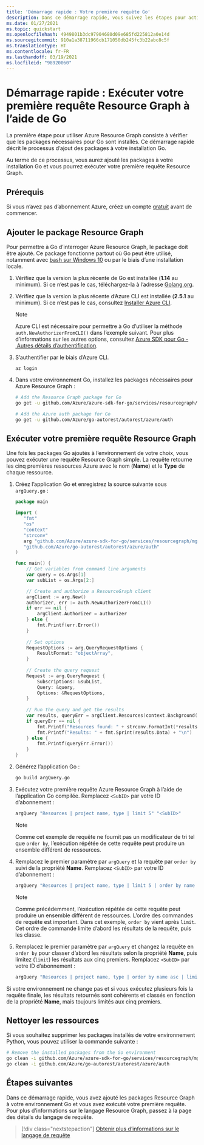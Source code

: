 ```yaml
---
title: 'Démarrage rapide : Votre première requête Go'
description: Dans ce démarrage rapide, vous suivez les étapes pour activer le package Resource Graph pour Go et vous exécutez votre première requête.
ms.date: 01/27/2021
ms.topic: quickstart
ms.openlocfilehash: 4949801b3dc97904680d09e685fd225812a0e14d
ms.sourcegitcommit: 910a1a38711966cb171050db245fc3b22abc8c5f
ms.translationtype: HT
ms.contentlocale: fr-FR
ms.lasthandoff: 03/19/2021
ms.locfileid: "98920060"
---
```

# <a name="quickstart-run-your-first-resource-graph-query-using-go"></a>Démarrage rapide : Exécuter votre première requête Resource Graph à l’aide de Go

La première étape pour utiliser Azure Resource Graph consiste à vérifier que les packages nécessaires pour Go sont installés. Ce démarrage rapide décrit le processus d’ajout des packages à votre installation Go.

Au terme de ce processus, vous aurez ajouté les packages à votre installation Go et vous pourrez exécuter votre première requête Resource Graph.

## <a name="prerequisites"></a>Prérequis

Si vous n’avez pas d’abonnement Azure, créez un compte [gratuit](https://azure.microsoft.com/free/) avant de commencer.

## <a name="add-the-resource-graph-package"></a>Ajouter le package Resource Graph

Pour permettre à Go d’interroger Azure Resource Graph, le package doit être ajouté. Ce package fonctionne partout où Go peut être utilisé, notamment avec [bash sur Windows 10](/windows/wsl/install-win10) ou par le biais d’une installation locale.

1. Vérifiez que la version la plus récente de Go est installée (**1.14** au minimum). Si ce n’est pas le cas, téléchargez-la à l’adresse [Golang.org](https://golang.org/dl/).

1. Vérifiez que la version la plus récente d’Azure CLI est installée (**2.5.1** au minimum). Si ce n’est pas le cas, consultez [Installer Azure CLI](/cli/azure/install-azure-cli).

   > [!NOTE]
   > Azure CLI est nécessaire pour permettre à Go d’utiliser la méthode `auth.NewAuthorizerFromCLI()` dans l’exemple suivant. Pour plus d’informations sur les autres options, consultez [Azure SDK pour Go - Autres détails d’authentification](https://github.com/Azure/azure-sdk-for-go#more-authentication-details).

1. S’authentifier par le biais d’Azure CLI.

   ```azurecli
   az login
   ```

1. Dans votre environnement Go, installez les packages nécessaires pour Azure Resource Graph :

   ```bash
   # Add the Resource Graph package for Go
   go get -u github.com/Azure/azure-sdk-for-go/services/resourcegraph/mgmt/2019-04-01/resourcegraph

   # Add the Azure auth package for Go
   go get -u github.com/Azure/go-autorest/autorest/azure/auth
   ```

## <a name="run-your-first-resource-graph-query"></a>Exécuter votre première requête Resource Graph

Une fois les packages Go ajoutés à l’environnement de votre choix, vous pouvez exécuter une requête Resource Graph simple. La requête retourne les cinq premières ressources Azure avec le nom (**Name**) et le **Type** de chaque ressource.

1. Créez l’application Go et enregistrez la source suivante sous `argQuery.go` :

   ```Go
   package main
   
   import (
      "fmt"
      "os"
      "context"
      "strconv"
      arg "github.com/Azure/azure-sdk-for-go/services/resourcegraph/mgmt/2019-04-01/resourcegraph"
      "github.com/Azure/go-autorest/autorest/azure/auth"
   )
   
   func main() {
       // Get variables from command line arguments
       var query = os.Args[1]
       var subList = os.Args[2:]
   
       // Create and authorize a ResourceGraph client
       argClient := arg.New()
       authorizer, err := auth.NewAuthorizerFromCLI()
       if err == nil {
           argClient.Authorizer = authorizer
       } else {
           fmt.Printf(err.Error())
       }
     
       // Set options
       RequestOptions := arg.QueryRequestOptions {
           ResultFormat: "objectArray",
       }
     
       // Create the query request
       Request := arg.QueryRequest {
           Subscriptions: &subList,
           Query: &query,
           Options: &RequestOptions,
       }
     
       // Run the query and get the results
       var results, queryErr = argClient.Resources(context.Background(), Request)
       if queryErr == nil {
           fmt.Printf("Resources found: " + strconv.FormatInt(*results.TotalRecords, 10) + "\n")
           fmt.Printf("Results: " + fmt.Sprint(results.Data) + "\n")
       } else {
           fmt.Printf(queryErr.Error())
       }
   }
   ```

1. Générez l’application Go :

   ```bash
   go build argQuery.go
   ```

1. Exécutez votre première requête Azure Resource Graph à l’aide de l’application Go compilée. Remplacez `<SubID>` par votre ID d’abonnement :

   ```bash
   argQuery "Resources | project name, type | limit 5" "<SubID>"
   ```

   > [!NOTE]
   > Comme cet exemple de requête ne fournit pas un modificateur de tri tel que `order by`, l’exécution répétée de cette requête peut produire un ensemble différent de ressources.

1. Remplacez le premier paramètre par `argQuery` et la requête par `order by` suivi de la propriété **Name**. Remplacez `<SubID>` par votre ID d’abonnement :

   ```bash
   argQuery "Resources | project name, type | limit 5 | order by name asc" "<SubID>"
   ```

   > [!NOTE]
   > Comme précédemment, l’exécution répétée de cette requête peut produire un ensemble différent de ressources. L’ordre des commandes de requête est important. Dans cet exemple, `order by` vient après `limit`. Cet ordre de commande limite d’abord les résultats de la requête, puis les classe.

1. Remplacez le premier paramètre par `argQuery` et changez la requête en `order by` pour classer d’abord les résultats selon la propriété **Name**, puis limitez (`limit`) les résultats aux cinq premiers. Remplacez `<SubID>` par votre ID d’abonnement :

   ```bash
   argQuery "Resources | project name, type | order by name asc | limit 5" "<SubID>"
   ```

Si votre environnement ne change pas et si vous exécutez plusieurs fois la requête finale, les résultats retournés sont cohérents et classés en fonction de la propriété **Name**, mais toujours limités aux cinq premiers.

## <a name="clean-up-resources"></a>Nettoyer les ressources

Si vous souhaitez supprimer les packages installés de votre environnement Python, vous pouvez utiliser la commande suivante :

```bash
# Remove the installed packages from the Go environment
go clean -i github.com/Azure/azure-sdk-for-go/services/resourcegraph/mgmt/2019-04-01/resourcegraph
go clean -i github.com/Azure/go-autorest/autorest/azure/auth
```

## <a name="next-steps"></a>Étapes suivantes

Dans ce démarrage rapide, vous avez ajouté les packages Resource Graph à votre environnement Go et vous avez exécuté votre première requête. Pour plus d’informations sur le langage Resource Graph, passez à la page des détails du langage de requête.

> [!div class="nextstepaction"]
> [Obtenir plus d’informations sur le langage de requête](./concepts/query-language.md)